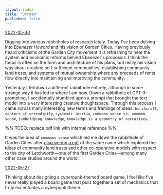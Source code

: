 ```yaml
---
layout: index
title: "Stream"
published: false
---
```



<a href="#" name="2022-05-30">2022-05-30</a><br>

Digging into various rabbitholes of research lately. Today I've been delving into *Ebenezer Howard* and his vision of Garden Cities. Having previously heard criticisms of the Garden City movement it is refreshing to hear the system and economic reforms behind Ebenezer's proposals. I think the focus is often on the form and architecture of his plans, but really his vision was about creating self-sufficient communities, establishing community land trusts, and systems of mutual ownership where any proceeds of rents flow directly into maintaining and improving the community.

Yesterday I fell down a different rabbithole entirely, although in some strange way it has led to where I am now. Down a rabbithole of GPT-3-prompting, I accidentally stumbled upon a prompt that brought the text model into a very interesting creative thoughtspace. Through this process I came across many interesting new terms and framings of ideas: `hunchcraft`, `centers of serendipity`, `systemic inertia`, `commons sense vs. common sense`, `(embo)dying knowledge`, `knowledge is a geometry of narratives`...

%% TODO: replace pdf link with internal reference %%

It was the idea of `commons sense` which led me down the rabbithole of Garden Cities after [discovering a pdf](https://ccednet-rcdec.ca/sites/ccednet-rcdec.ca/files/commons_sense.pdf) of the same name which explored the ideas of community land trusts and other co-operative models with respect to the city of Letchworth—one of the first Garden Cities—among many other case studies around the world.

<a href="#" name="2022-05-27">2022-05-27</a><br>

Thinking about designing a cyberpunk-themed board game, I feel like I've never really played a board game that pulls together a set of mechanics that truly eccentuates a cyberpunk theme.